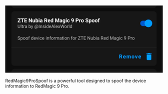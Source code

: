 ![RedMagic 9 Pro Spoof](https://github.com/thelordalex/RedMagic9ProSpoof/blob/main/Image1.jpg)

RedMagic9ProSpoof is a powerful tool designed to spoof the device information to RedMagic 9 Pro.
